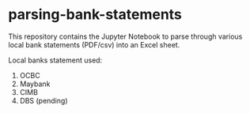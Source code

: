 # parsing-bank-statements
This repository contains the Jupyter Notebook to parse through various local bank statements (PDF/csv) into an Excel sheet.

Local banks statement used:
1) OCBC
2) Maybank
3) CIMB
4) DBS (pending)
